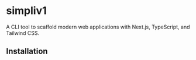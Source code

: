 # simpliv1

A CLI tool to scaffold modern web applications with Next.js, TypeScript, and Tailwind CSS.

## Installation
